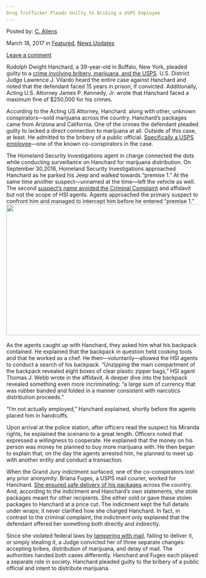```yaml
---
Drug Trafficker Pleads Guilty to Bribing a USPS Employee
---
```

<article class="post-listing post-18676 post type-post status-publish format-standard has-post-thumbnail hentry  tag-bribing tag-guilty tag-pleads tag-trafficker tag-usps">
    
<div class="post-inner">
    
    
    
<span>Posted by: <a href="https://www.deepdotweb.com/author/caliens/" title="">C. Aliens </a></span>
    
    
<span>March 18, 2017</span>
<span>in <a href="https://www.deepdotweb.com/category/deepdot-news/" rel="category tag">Featured</a>, <a href="https://www.deepdotweb.com/category/news-updates/" rel="category tag">News Updates</a></span>
    
<span><a href="https://www.deepdotweb.com/2017/03/18/drug-trafficker-pleads-guilty-bribing-usps-employee/#respond">Leave a comment</a></span>
</p>        
<p>Rudolph Dwight Hanchard, a 39-year-old in Buffalo, New York, pleaded guilty to a <a href="https://www.justice.gov/usao-wdny/pr/buffalojamaican-drug-dealer-pleads-guilty-bribery-postal-carrier">crime involving bribery, marijuana, and the USPS</a>. U.S. District Judge Lawrence J. Vilardo heard the entire case against Hanchard and noted that the defendant faced 15 years in prison, if convicted. Additionally, Acting U.S. Attorney James P. Kennedy, Jr. wrote that Hanchard faced a maximum fine of $250,000 for his crimes.</p>
<p>According to the Acting US Attorney, Hanchard. along with other, unknown conspirators—sold marijuana across the country. Hanchard&#8217;s packages came from Arizona and California. One of the crimes the defendant pleaded guilty to lacked a direct connection to marijuana at all. Outside of this case, at least. He admitted to the bribery of a public official. <a href="https://www.deepdotweb.com/tag/usps/">Specifically a USPS employee</a>—one of the known co-conspirators in the case.</p>
<p>The Homeland Security Investigations agent in charge connected the dots while conducting surveillance on Hanchard for marijuana distribution. On September 30,2016, Homeland Security Investigations approached Hanchard as he parked his Jeep and walked towards “premise 1.” At the same time another suspect—unnamed at the time—left the vehicle as well. The second <a href="https://www.scribd.com/document/341000571/RUDOLPH-DWIGHT-HANCHARD-criminal-complaint">suspect&#8217;s name avoided the Criminal Complaint</a> and affidavit but not the scope of HSI agents. Agents approached the primary suspect to confront him and managed to intercept him before he entered “premise 1.” <img class="wp-image-18681 aligncenter" src="/imgs/2017/03/word-image-46.png" width="639" height="342" srcset="/imgs/2017/03/word-image-46.png 968w, /imgs/2017/03/word-image-46-300x161.png 300w" sizes="(max-width: 639px) 100vw, 639px" /></p>
<p>As the agents caught up with Hanchard, they asked him what his backpack contained. He explained that the backpack in question held cooking tools and that he worked as a chef. He then—voluntarily—allowed the HSI agents to conduct a search of his backpack. “Unzipping the main compartment of the backpack revealed eight boxes of clear plastic zipper bags,” HSI agent Thomas J. Webb wrote in the affidavit. A deeper dive into the backpack revealed something even more incriminating: “a large sum of currency that was rubber banded and folded in a manner consistent with narcotics distribution proceeds.”</p>
<p>“I&#8217;m not actually employed,” Hanchard explained, shortly before the agents placed him in handcuffs.</p>
<p>Upon arrival at the police station, after officers read the suspect his Miranda rights, he explained the scenario to a great length. Officers noted that expressed a willingness to cooperate. He explained that the money on his person was money he planned to buy more marijuana with. He then began to explain that, on the day the agents arrested him, he planned to meet up with another entity and conduct a transaction.</p>
<p>When the Grand Jury indictment surfaced, one of the co-conspirators lost any prior anonymity. Briana Fuges, a USPS mail courier, worked for Hanchard. <a href="https://www.scribd.com/document/340997921/RUDOLPH-DWIGHT-HANCHARD-indictment">She ensured safe delivery of his packages</a> across the country. And, according to the indictment and Hanchard&#8217;s own statements, she stole packages meant for other recipients. She either sold or gave these stolen packages to Hanchard at a price cut. The indictment kept the full details under wraps; it never clarified how she charged Hanchard. In fact, in contrast to the criminal complaint, the indictment only explained that the defendant offered her something both directly and indirectly.</p>
<p>Since she violated federal laws by <a href="https://www.deepdotweb.com/tag/mail/">tampering with mail</a>, failing to deliver it, or simply stealing it, a Judge convicted her of three separate changes: accepting bribes, distribution of marijuana, and delay of mail. The authorities handed both cases differently. Hanchard and Fuges each played a separate role in society. Hanchard pleaded guilty to the bribery of a public official and intent to distribute marijuana.</p>
    
    
</div><!-- .entry /-->
<span style="display:none"><a href="https://www.deepdotweb.com/tag/bribing/" rel="tag">bribing</a>  <a href="https://www.deepdotweb.com/tag/employee/" rel="tag">employee</a>   <a href="https://www.deepdotweb.com/tag/trafficker/" rel="tag">trafficker</a> <a href="https://www.deepdotweb.com/tag/usps/" rel="tag">usps</a></span>				<span style="display:none" class="updated">2017-03-18<a href="https://www.deepdotweb.com/author/caliens/" title="Posts by C. Aliens" rel="author">C. Aliens</a></strong></div>
    
    
</div><!-- .post-inner -->
</article><!-- .post-listing -->


